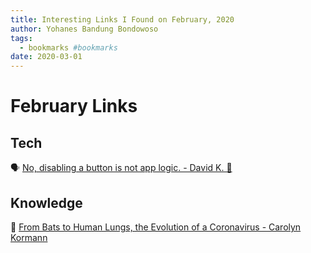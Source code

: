 ```yaml
---
title: Interesting Links I Found on February, 2020
author: Yohanes Bandung Bondowoso
tags:
  - bookmarks #bookmarks
date: 2020-03-01
---
```

# February Links

## Tech

🗣 [No, disabling a button is not app logic. - David K. 🎹](https://dev.to/davidkpiano/no-disabling-a-button-is-not-app-logic-598i)

## Knowledge

👃 [From Bats to Human Lungs, the Evolution of a Coronavirus - Carolyn Kormann](https://www.newyorker.com/science/elements/from-bats-to-human-lungs-the-evolution-of-a-coronavirus)

